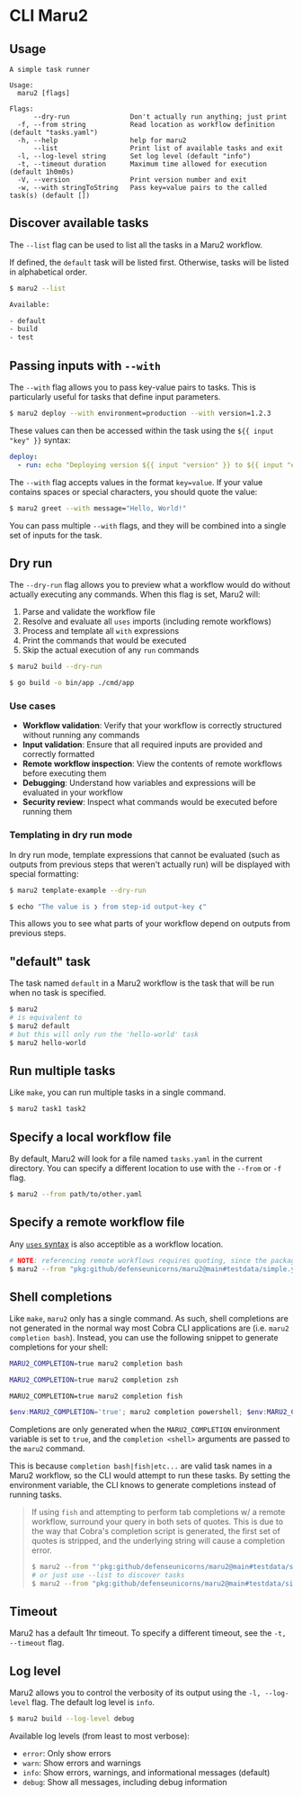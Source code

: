 # CLI Maru2

## Usage

<!-- TODO: automate this once a docs site is created -->

```text
A simple task runner

Usage:
  maru2 [flags]

Flags:
      --dry-run               Don't actually run anything; just print
  -f, --from string           Read location as workflow definition (default "tasks.yaml")
  -h, --help                  help for maru2
      --list                  Print list of available tasks and exit
  -l, --log-level string      Set log level (default "info")
  -t, --timeout duration      Maximum time allowed for execution (default 1h0m0s)
  -V, --version               Print version number and exit
  -w, --with stringToString   Pass key=value pairs to the called task(s) (default [])
```

## Discover available tasks

The `--list` flag can be used to list all the tasks in a Maru2 workflow.

If defined, the `default` task will be listed first. Otherwise, tasks will be listed in alphabetical order.

```sh
$ maru2 --list

Available:

- default
- build
- test
```

## Passing inputs with `--with`

The `--with` flag allows you to pass key-value pairs to tasks. This is particularly useful for tasks that define input parameters.

```sh
$ maru2 deploy --with environment=production --with version=1.2.3
```

These values can then be accessed within the task using the `${{ input "key" }}` syntax:

```yaml
deploy:
  - run: echo "Deploying version ${{ input "version" }} to ${{ input "environment" }}"
```

The `--with` flag accepts values in the format `key=value`. If your value contains spaces or special characters, you should quote the value:

```sh
$ maru2 greet --with message="Hello, World!"
```

You can pass multiple `--with` flags, and they will be combined into a single set of inputs for the task.

## Dry run

The `--dry-run` flag allows you to preview what a workflow would do without actually executing any commands. When this flag is set, Maru2 will:

1. Parse and validate the workflow file
2. Resolve and evaluate all `uses` imports (including remote workflows)
3. Process and template all `with` expressions
4. Print the commands that would be executed
5. Skip the actual execution of any `run` commands

```sh
$ maru2 build --dry-run

$ go build -o bin/app ./cmd/app
```

### Use cases

- **Workflow validation**: Verify that your workflow is correctly structured without running any commands
- **Input validation**: Ensure that all required inputs are provided and correctly formatted
- **Remote workflow inspection**: View the contents of remote workflows before executing them
- **Debugging**: Understand how variables and expressions will be evaluated in your workflow
- **Security review**: Inspect what commands would be executed before running them

### Templating in dry run mode

In dry run mode, template expressions that cannot be evaluated (such as outputs from previous steps that weren't actually run) will be displayed with special formatting:

```sh
$ maru2 template-example --dry-run

$ echo "The value is ❯ from step-id output-key ❮"
```

This allows you to see what parts of your workflow depend on outputs from previous steps.

## "default" task

The task named `default` in a Maru2 workflow is the task that will be run when no task is specified.

```sh
$ maru2
# is equivalent to
$ maru2 default
# but this will only run the 'hello-world' task
$ maru2 hello-world
```

## Run multiple tasks

Like `make`, you can run multiple tasks in a single command.

```sh
$ maru2 task1 task2
```

## Specify a local workflow file

By default, Maru2 will look for a file named `tasks.yaml` in the current directory. You can specify a different location to use with the `--from` or `-f` flag.

```sh
$ maru2 --from path/to/other.yaml
```

## Specify a remote workflow file

Any [`uses` syntax](./syntax.md#run-a-task-from-a-remote-file) is also acceptible as a workflow location.

```sh
# NOTE: referencing remote workflows requires quoting, since the package-url spec leverages reserved shell characters (like # and @)!!!
$ maru2 --from "pkg:github/defenseunicorns/maru2@main#testdata/simple.yaml" echo
```

## Shell completions

Like `make`, `maru2` only has a single command. As such, shell completions are not generated in the normal way most Cobra CLI applications are (i.e. `maru2 completion bash`). Instead, you can use the following snippet to generate completions for your shell:

```bash
MARU2_COMPLETION=true maru2 completion bash
```

```zsh
MARU2_COMPLETION=true maru2 completion zsh
```

```fish
MARU2_COMPLETION=true maru2 completion fish
```

```powershell
$env:MARU2_COMPLETION='true'; maru2 completion powershell; $env:MARU2_COMPLETION=$null
```

Completions are only generated when the `MARU2_COMPLETION` environment variable is set to `true`, and the `completion <shell>` arguments are passed to the `maru2` command.

This is because `completion bash|fish|etc...` are valid task names in a Maru2 workflow, so the CLI would attempt to run these tasks. By setting the environment variable, the CLI knows to generate completions instead of running tasks.

> If using `fish` and attempting to perform tab completions w/ a remote workflow, surround your query in both sets of quotes. This is due to the way that Cobra's completion script is generated, the first set of quotes is stripped, and the underlying string will cause a completion error.
>
> ```sh
> $ maru2 --from "'pkg:github/defenseunicorns/maru2@main#testdata/simple.yaml'" [tab][tab]
> # or just use --list to discover tasks
> $ maru2 --from "pkg:github/defenseunicorns/maru2@main#testdata/simple.yaml" --list
> ```

## Timeout

Maru2 has a default 1hr timeout. To specify a different timeout, see the `-t, --timeout` flag.

## Log level

Maru2 allows you to control the verbosity of its output using the `-l, --log-level` flag. The default log level is `info`.

```sh
$ maru2 build --log-level debug
```

Available log levels (from least to most verbose):

- `error`: Only show errors
- `warn`: Show errors and warnings
- `info`: Show errors, warnings, and informational messages (default)
- `debug`: Show all messages, including debug information
